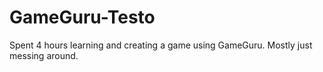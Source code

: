 # GameGuru-Testo
 Spent 4 hours learning and creating a game using GameGuru. Mostly just messing around. 

